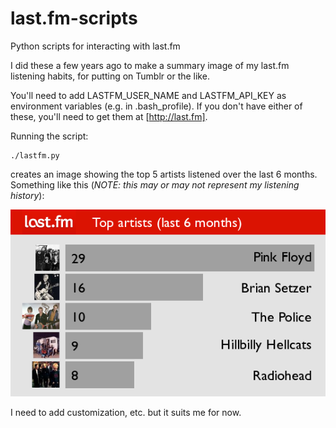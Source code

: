 # last.fm-scripts
Python scripts for interacting with last.fm

I did these a few years ago to make a summary image of my last.fm listening habits, for putting on Tumblr or the like.

You'll need to add LASTFM_USER_NAME and LASTFM_API_KEY as environment variables (e.g. in .bash_profile). If you don't have either of these, you'll need to get them at [http://last.fm].

Running the script:

```
./lastfm.py
```

creates an image showing the top 5 artists listened over the last 6 months. Something like this (*NOTE: this may or may not represent my listening history*):

![Sample Image](images/lastfm-20150623.png "Sample image")

I need to add customization, etc. but it suits me for now.


